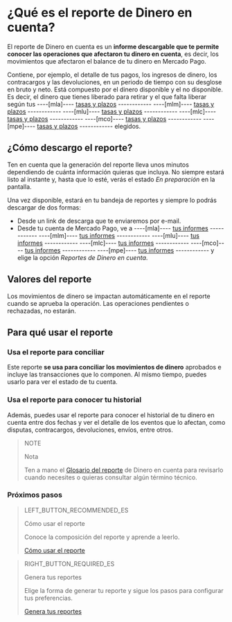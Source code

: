 
# ¿Qué es el reporte de Dinero en cuenta?


El reporte de Dinero en cuenta es un **informe descargable que te permite conocer las operaciones que afectaron tu dinero en cuenta**, es decir, los movimientos que afectaron el balance de tu dinero en Mercado Pago.

Contiene, por ejemplo, el detalle de tus pagos, los ingresos de dinero, los contracargos y las devoluciones, en un periodo de tiempo con su desglose en bruto y neto. Está compuesto por el dinero disponible y el no disponible. Es decir, el dinero que tienes liberado para retirar y el que falta liberar según tus ----[mla]---- [tasas y plazos](https://www.mercadopago.com.ar/settings/release-options) ------------ ----[mlm]---- [tasas y plazos](https://www.mercadopago.com.mx/settings/release-options) ------------ ----[mlu]---- [tasas y plazos](https://www.mercadopago.com.uy/settings/release-options) ------------ ----[mlc]---- [tasas y plazos](https://www.mercadopago.com.cl/settings/release-options) ------------ ----[mco]---- [tasas y plazos](https://www.mercadopago.com.co/settings/release-options) ------------ ----[mpe]---- [tasas y plazos](https://www.mercadopago.com.pe/settings/release-options) ------------ elegidos.

## ¿Cómo descargo el reporte?

Ten en cuenta que la generación del reporte lleva unos minutos dependiendo de cuánta información quieras que incluya. No siempre estará listo al instante y, hasta que lo esté, verás el estado *En preparación* en la pantalla.

Una vez disponible, estará en tu bandeja de reportes y siempre lo podrás descargar de dos formas:

* Desde un link de descarga que te enviaremos por e-mail.
* Desde tu cuenta de Mercado Pago, ve a ----[mla]---- [tus informes](https://www.mercadopago.com.ar/balance/reports?page=1#!/settlement-report) ------------ ----[mlm]---- [tus informes](https://www.mercadopago.com.mx/balance/reports?page=1#!/settlement-report) ------------ ----[mlu]---- [tus informes](https://www.mercadopago.com.uy/balance/reports?page=1#!/settlement-report) ------------ ----[mlc]---- [tus informes](https://www.mercadopago.cl/balance/reports?page=1#!/settlement-report) ------------ ----[mco]---- [tus informes](https://www.mercadopago.com.co/balance/reports?page=1#!/settlement-report) ------------ ----[mpe]---- [tus informes](https://www.mercadopago.com.pe/balance/reports?page=1#!/settlement-report) ------------ y elige la opción *Reportes de Dinero en cuenta*.


## Valores del reporte

Los movimientos de dinero se impactan automáticamente en el reporte cuando se aprueba la operación. Las operaciones pendientes o rechazadas, no estarán.

## Para qué usar el reporte

### Usa el reporte para conciliar

Este reporte **se usa para conciliar los movimientos de dinero** aprobados e incluye las transacciones que lo componen. Al mismo tiempo, puedes usarlo para ver el estado de tu cuenta.

### Usa el reporte para conocer tu historial

Además, puedes usar el reporte para conocer el historial de tu dinero en cuenta entre dos fechas y ver el detalle de los eventos que lo afectan, como disputas, contracargos, devoluciones, envíos, entre otros.

> NOTE
>
> Nota
>
> Ten a mano el [Glosario del reporte](https://www.mercadopago.com.ar/developers/es/guides/reports/account-money/glossary/) de Dinero en cuenta para revisarlo cuando necesites o quieras consultar algún término técnico.


### Próximos pasos

> LEFT_BUTTON_RECOMMENDED_ES
>
> Cómo usar el reporte
>
> Conoce la composición del reporte y aprende a leerlo.
>
> [Cómo usar el reporte](https://www.mercadopago.com.ar/developers/es/guides/reports/account-money/how-to-use/)

> RIGHT_BUTTON_REQUIRED_ES
>
> Genera tus reportes
>
> Elige la forma de generar tu reporte y sigue los pasos para configurar tus preferencias.
>
> [Genera tus reportes](https://www.mercadopago.com.ar/developers/es/guides/reports/account-money/generate/)
